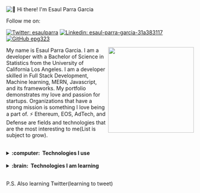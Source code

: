 <img src="https://github.com/epg323/epg323/blob/main/banner.gif" alt="👋 Hi there! I'm Esaul Parra Garcia" title="👋 Hi there! I'm Esaul Parra Garcia"/>

Follow me on: 

[![Twitter: esaulparra](https://img.shields.io/twitter/follow/esaulparra?style=social)](https://twitter.com/esaulparra)
[![Linkedin: esaul-parra-garcia-31a383117](https://img.shields.io/badge/-esaul-blue?style=flat-square&logo=Linkedin&logoColor=white&link=https://www.linkedin.com/in/esaul-parra-garcia-31a383117/)](https://www.linkedin.com/in/esaul-parra-garcia-31a383117/)
[![GitHub epg323](https://img.shields.io/github/followers/epg323?label=follow&style=social)](https://github.com/epg323)

<section>
  <img align='right' src="https://media.giphy.com/media/unQ3IJU2RG7DO/giphy.gif" width="230">

  My name is Esaul Parra Garcia. I am a developer with a Bachelor of Science in Statistics from the University of California Los Angeles. I am a developer skilled in Full Stack Development, Machine learning, MERN, Javascript, and its frameworks. My portfolio demonstrates my love and passion for startups. Organizations that have a strong mission is something I love being a part of. ⚡ Ethereum, EOS, AdTech, and Defense are fields and technologies that are the most interesting to me(List is subject to grow).
</section>

<br/>
<details>
  <summary><b>:computer: &nbsp;Technologies I use</b></summary>
  <br/>
  
![NodeJS](https://img.shields.io/badge/NODEJS-339933.svg?&style=flat&logo=node.js&logoColor=white)&nbsp;
![NextJS](https://img.shields.io/badge/NEXTJS-E0234E.svg?&style=flat&logo=next.js&logoColor=white)&nbsp;
![React](https://img.shields.io/badge/REACT-339933.svg?&style=flat&logo=react&logoColor=white)&nbsp;\
![HTML5](https://img.shields.io/badge/HTML5-E34F26.svg?&style=flat&logo=html5&logoColor=white)&nbsp;
![CSS3](https://img.shields.io/badge/CSS3-%231572B6.svg?&style=flat&logo=css3&logoColor=white)&nbsp;
![JavaScript](https://img.shields.io/badge/JAVASCRIPT-323330.svg?&style=flat&logo=javascript&logoColor=%23F7DF1E)&nbsp;
![Python](https://img.shields.io/badge/PYTHON-3776AB.svg?&style=flat&logo=python&logoColor=white)&nbsp;\
![Git](https://img.shields.io/badge/GIT-%23F05033.svg?&style=flat&logo=git&logoColor=white)&nbsp;
![GitHub](https://img.shields.io/badge/GITHUB-%23121011.svg?&style=flat&logo=github&logoColor=white)&nbsp;
![REST API](https://img.shields.io/badge/REST-02569B.svg?&style=flat&logo=rest&logoColor=white)&nbsp;\
![GRAPHQL](https://img.shields.io/badge/GRAPHQL-E10098.svg?&style=flat&logo=graphql&logoColor=white)&nbsp;
![VSCode](https://img.shields.io/badge/VSCODE-007ACC.svg?&style=flat&logo=visual-studio-code)&nbsp;
![EOSJS](https://img.shields.io/badge/EOS-3C3C3D.svg?&style=flat&logo=eos&logoColor=white)&nbsp;


<!-- 

-->
</details>

<!-- 

-->
<br/>
<details>
  <summary><b>:brain: &nbsp;Technologies I am learning</b></summary>
  <br/>
  
![Solidity](https://img.shields.io/badge/SOLIDITY-3C3C3D.svg?&style=flat&logo=solidity&logoColor=white)&nbsp;
![TypeScript](https://img.shields.io/badge/TYPESCRIPT-%23007ACC.svg?&style=flat&logo=typescript&logoColor=white)&nbsp;
![NestJS](https://img.shields.io/badge/NESTJS-E0234E.svg?&style=flat&logo=nestjs&logoColor=white)&nbsp;
![Nginx](https://img.shields.io/badge/NGINX-269539.svg?&style=flat&logo=nginx&logoColor=white)&nbsp;\
![Kubernetes](https://img.shields.io/badge/KUBERNETES-326CE5.svg?&style=flat&logo=kubernetes&logoColor=white)&nbsp;
![GithubActions](https://img.shields.io/badge/GITHUB%20ACTIONS-2088FF.svg?&style=flat&logo=github-actions&logoColor=white)&nbsp;
![AWS](https://img.shields.io/badge/AMAZON%20AWS-232F3E.svg?&style=flat&logo=amazon-aws&logoColor=white)&nbsp;\
![Onion Architecture](https://img.shields.io/badge/ONION%20ARCHITECTURE-A81C7D.svg?&style=flat&logoColor=white)&nbsp;
![BDD](https://img.shields.io/badge/BEHAVIOR%20DD-4479A1.svg?&style=flat&logo=bdd&logoColor=white)&nbsp;
![MongoDB](https://img.shields.io/badge/MONGODB-47A248.svg?&style=flat&logo=mongodb&logoColor=white)&nbsp;
![Cpp](https://img.shields.io/badge/C++-00599C.svg?&style=flat&logo=c%2B%2B&logoColor=white)&nbsp;
![PHP](https://img.shields.io/badge/PHP-777BB4.svg?&style=flat&logo=php&logoColor=white)&nbsp;
![Blockchain](https://img.shields.io/badge/BLOCKCHAIN-121D33.svg?&style=flat&logo=blockchain-dot-com&logoColor=white)&nbsp;\
![Cryptocurrencies](https://img.shields.io/badge/CRYPTOCURRENCY-00979D.svg?&style=flat&logo=cryptocurrency&logoColor=black)&nbsp;
![Bitcoin](https://img.shields.io/badge/BITCOIN-0769AD.svg?&style=flat&logo=bitcoin&logoColor=black)&nbsp;
![Ethereum](https://img.shields.io/badge/ETHEREUM-3C3C3D.svg?&style=flat&logo=ethereum&logoColor=white)&nbsp;
![Docker](https://img.shields.io/badge/DOCKER-2496ED.svg?&style=flat&logo=docker&logoColor=white)&nbsp;\
![Postgres](https://img.shields.io/badge/POSTGRES-%23316192.svg?&style=flat&logo=postgresql&logoColor=white)
![MySQL](https://img.shields.io/badge/MARIADB-4479A1.svg?&style=flat&logo=mariadb&logoColor=white)
![Clean Architecture](https://img.shields.io/badge/CLEAN%20ARCHITECTURE-6DB33F.svg?&style=flat&logoColor=white)&nbsp;
![Hexagonal Architecture](https://img.shields.io/badge/HEXAGONAL-2496ED.svg?&style=flat&logoColor=white)&nbsp;\
![MVC Architecture](https://img.shields.io/badge/MVC-888888.svg?&style=flat&logoColor=white)&nbsp;
![MVVM Architecture](https://img.shields.io/badge/MVVM-888888.svg?&style=flat&logoColor=white)&nbsp;
![DDD](https://img.shields.io/badge/DOMAIN%20DD-02569B.svg?&style=flat&logo=ddd&logoColor=white)&nbsp;
![TDD](https://img.shields.io/badge/TEST%20DD-E34F26.svg?&style=flat&logo=tdd&logoColor=white)&nbsp;\
![PMBOK](https://img.shields.io/badge/PMBOK-DD0031.svg?&style=flat&logo=ddd&logoColor=white)&nbsp;
![SCRUM](https://img.shields.io/badge/SCRUM-6DB33F.svg?&style=flat&logo=ddd&logoColor=white)&nbsp;
![LINUX](https://img.shields.io/badge/LINUX-FCC624?style=flat-square&logo=linux&logoColor=black)

</details>

<br/>

P.S. Also learning Twitter(learning to tweet)

<!--
**epg323/epg323** is a ✨ _special_ ✨ repository because its `README.md` (this file) appears on your GitHub profile.

Here are some ideas to get you started:

- 🔭 I’m currently working on ...
- 🌱 I’m currently learning ...
- 👯 I’m looking to collaborate on ...
- 🤔 I’m looking for help with ...
- 💬 Ask me about ...
- 📫 How to reach me: ...
- 😄 Pronouns: ...
- ⚡ Fun fact: ...
-->
